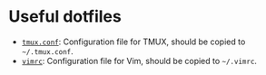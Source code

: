 # Useful dotfiles

* [`tmux.conf`](tmux.conf): Configuration file for TMUX, should be copied to `~/.tmux.conf`.
* [`vimrc`](vimrc): Configuration file for Vim, should be copied to `~/.vimrc`.
